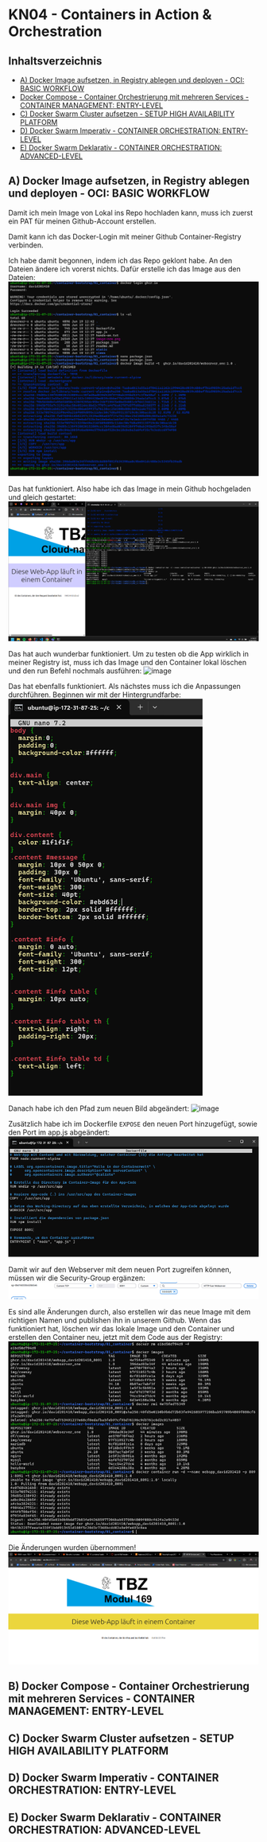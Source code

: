# KN04 - Containers in Action & Orchestration

## Inhaltsverzeichnis
- [A) Docker Image aufsetzen, in Registry ablegen und deployen - OCI: BASIC WORKFLOW](#a-docker-image-aufsetzen-in-registry-ablegen-und-deployen---oci-basic-workflow)
- [Docker Compose - Container Orchestrierung mit mehreren Services - CONTAINER MANAGEMENT: ENTRY-LEVEL](#b-docker-compose---container-orchestrierung-mit-mehreren-services---container-management-entry-level)
- [C) Docker Swarm Cluster aufsetzen - SETUP HIGH AVAILABILITY PLATFORM](#c-docker-swarm-cluster-aufsetzen---setup-high-availability-platform)
- [D) Docker Swarm Imperativ - CONTAINER ORCHESTRATION: ENTRY-LEVEL](#d-docker-swarm-imperativ---container-orchestration-entry-level)
- [E) Docker Swarm Deklarativ - CONTAINER ORCHESTRATION: ADVANCED-LEVEL](#e-docker-swarm-deklarativ---container-orchestration-advanced-level)

## A) Docker Image aufsetzen, in Registry ablegen und deployen - OCI: BASIC WORKFLOW
Damit ich mein Image von Lokal ins Repo hochladen kann, muss ich zuerst ein PAT für meinen Github-Account erstellen.

Damit kann ich das Docker-Login mit meiner Github Container-Registry verbinden.

Ich habe damit begonnen, indem ich das Repo geklont habe. An den Dateien ändere ich vorerst nichts. Dafür erstelle ich das Image aus den Dateien:
![image](/images/29_image_erstellen_aus_template.png)

Das hat funktioniert. Also habe ich das Image in mein Github hochgeladen und gleich gestartet:
![image](/images/30_container_gestartet_getestet.png)

Das hat auch wunderbar funktioniert. Um zu testen ob die App wirklich in meiner Registry ist, muss ich das Image und den Container lokal löschen und den run Befehl nochmals ausführen:
![image](/images/31_container_gelöscht_neu_gepullt.png)

Das hat ebenfalls funktioniert. Als nächstes muss ich die Anpassungen durchführen. Beginnen wir mit der Hintergrundfarbe:
![image](/images/32_farbe_html_angepasst.png)

Danach habe ich den Pfad zum neuen Bild abgeändert:
![image](/images/33_bild_geändert.png)

Zusätzlich habe ich im Dockerfile ```EXPOSE``` den neuen Port hinzugefügt, sowie den Port im app.js abgeändert:
![image](/images/35_dockerfile_angepasst.png)

Damit wir auf den Webserver mit dem neuen Port zugreifen können, müssen wir die Security-Group ergänzen:
![image](/images/36_security_group_angepasst.png)

Es sind alle Änderungen durch, also erstellen wir das neue Image mit dem richtigen Namen und publishen ihn in unserem Github. Wenn das funktioniert hat, löschen wir das lokale Image und den Container und erstellen den Container neu, jetzt mit dem Code aus der Registry:
![image](/images/37_image_neuerstellt.png)

Die Änderungen wurden übernommen!
![image](/images/38_aenderungen_uebernommen.png)


## B) Docker Compose - Container Orchestrierung mit mehreren Services - CONTAINER MANAGEMENT: ENTRY-LEVEL



## C) Docker Swarm Cluster aufsetzen - SETUP HIGH AVAILABILITY PLATFORM



## D) Docker Swarm Imperativ - CONTAINER ORCHESTRATION: ENTRY-LEVEL



## E) Docker Swarm Deklarativ - CONTAINER ORCHESTRATION: ADVANCED-LEVEL